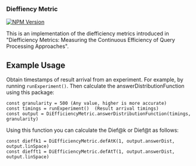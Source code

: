 ### Dieffiency Metric

[![NPM Version](https://img.shields.io/npm/v/diefficiency?link=https%3A%2F%2Fwww.npmjs.com%2Fpackage%2Fdiefficiency)](https://www.npmjs.com/package/diefficiency)

This is an implementation of the diefficiency metrics introduced in "Diefficiency Metrics: Measuring the Continuous Efficiency of Query Processing Approaches".

## Example Usage
Obtain timestamps of result arrival from an experiment. For example, by running `runExperiment()`. Then calculate the answerDistributionFunction using this package:

```
const granularity = 500 (Any value, higher is more accurate)
const timings = runExperiment()  (Result arrival timings)
const output = DiEfficiencyMetric.answerDistributionFunction(timings, granularity)
```

Using this function you can calculate the Dief@k or Dief@t as follows:

```
const dieffk1 = DiEfficiencyMetric.defAtK(1, output.answerDist, output.linSpace)
const diefft1 = DiEfficiencyMetric.defAtT(1, output.answerDist, output.linSpace)
```